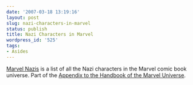 ```yaml
---
date: '2007-03-18 13:19:16'
layout: post
slug: nazi-characters-in-marvel
status: publish
title: Nazi Characters in Marvel
wordpress_id: '525'
tags:
- Asides
---
```


[Marvel Nazis](http://www.marvunapp.com/list/appnazis.htm) is a list of all the Nazi characters in the Marvel comic book universe. Part of the [Appendix to the Handbook of the Marvel Universe](http://www.marvunapp.com/Appendix/index.htm).
